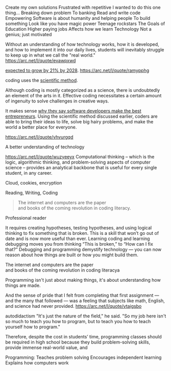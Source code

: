 Create my own solutions
Frustrated with repetitive
I wanted to do this one thing...
Breaking down problem
To banking
Read and write code
Empowering
Software is about humanity and helping people
To build something
Look like you have magic power
Teenage rockstars
The Goals of Education
Higher paying jobs
Affects how we learn
Technology
Not a genius; just motivated

Without an understanding of how technology works, how it is developed, and how to implement it into our daily lives, students will inevitably struggle to keep up in what we call the "real world."
https://arc.net/l/quote/evawpxwd

[expected to grow by 21% by 2028](https://www.bls.gov/ooh/computer-and-information-technology/software-developers.htm).
https://arc.net/l/quote/ramypphg

coding uses the [scientific method](https://www.khanacademy.org/science/high-school-biology/hs-biology-foundations/hs-biology-and-the-scientific-method/a/the-science-of-biology).

Although coding is mostly categorized as a science, there is undoubtedly an element of the arts in it. Effective coding necessitates a certain amount of ingenuity to solve challenges in creative ways.

It makes sense [why they say software developers make the best entrepreneurs](https://skillcrush.com/blog/developers-great-entrepreneurs/). Using the scientific method discussed earlier, coders are able to bring their ideas to life, solve big hairy problems, and make the world a better place for everyone.

https://arc.net/l/quote/vhvurgqd


A better understanding of technology

https://arc.net/l/quote/wuzyeeyx
Computational thinking – which is the logic, algorithmic thinking, and problem-solving aspects of computer science – provides an analytical backbone that is useful for every single student, in any career.

Cloud, cookies, encryption

Reading, Writing, Coding

> The internet and computers are the paper  
> and books of the coming revolution in coding literacy.

Professional reader

It requires creating hypotheses, testing hypotheses, and using logical thinking to fix something that is broken. This is a skill that won’t go out of date and is now more useful than ever. Learning coding and learning debugging moves you from thinking “This is broken,” to “How can I fix that?” Debugging and programming demystify technology — you can now reason about how things are built or how you might build them.

The internet and computers are the paper  
and books of the coming revolution in coding literacya

Programming isn't just about making things, it's about understanding how things are made.

And the sense of pride that I felt from completing that first assignment — and the many that followed — was a feeling that subjects like math, English, and science had never provided. 
https://arc.net/l/quote/vtaigsbo

autodidactism
"It's just the nature of the field," he said. "So my job here isn't so much to teach you how to program, but to teach you how to teach yourself how to program."


Therefore, despite the cost in students’ time, programming classes should be required in high school because they build problem-solving skills, provide immense real-world value, and

Programming:
Teaches problem solving
Encourages independent learning
Explains how computers work